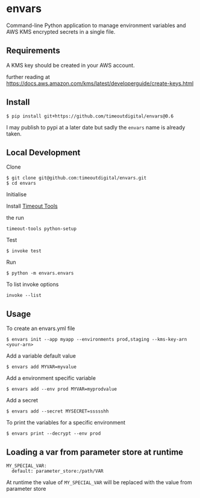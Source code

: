 # envars

Command-line Python application to manage environment variables and AWS KMS encrypted secrets in a single file.

## Requirements

A KMS key should be created in your AWS account.

further reading at https://docs.aws.amazon.com/kms/latest/developerguide/create-keys.html

## Install

```
$ pip install git+https://github.com/timeoutdigital/envars@0.6
```

I may publish to pypi at a later date but sadly the `envars` name is already taken.

## Local Development

Clone

```
$ git clone git@github.com:timeoutdigital/envars.git
$ cd envars
```

Initialise

Install [Timeout Tools](https://github.com/timeoutdigital/timeout-tools/blob/master/README.md)

the run

```
timeout-tools python-setup
```

Test

```
$ invoke test
```

Run

```
$ python -m envars.envars
```

To list invoke options

```
invoke --list
```

## Usage

To create an envars.yml file

```
$ envars init --app myapp --environments prod,staging --kms-key-arn <your-arn>
```

Add a variable default value

```
$ envars add MYVAR=myvalue
```

Add a environment specific variable

```
$ envars add --env prod MYVAR=myprodvalue
```
Add a secret

```
$ envars add --secret MYSECRET=ssssshh
```

To print the variables for a specific environment

```
$ envars print --decrypt --env prod
```

Loading a var from parameter store at runtime
---------------------------------------------

```
MY_SPECIAL_VAR:
  default: parameter_store:/path/VAR
```

At runtime the value of `MY_SPECIAL_VAR` will be replaced with the value from parameter store
